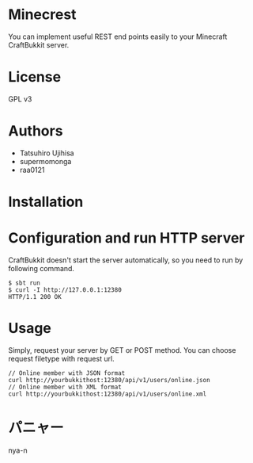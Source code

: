# Minecrest

You can implement useful REST end points easily to your Minecraft CraftBukkit server.

# License

GPL v3

# Authors

* Tatsuhiro Ujihisa
* supermomonga
* raa0121

# Installation


# Configuration and run HTTP server

CraftBukkit doesn't start the server automatically, so you need to run by following command.

    $ sbt run
    $ curl -I http://127.0.0.1:12380
    HTTP/1.1 200 OK

# Usage

Simply, request your server by GET or POST method. You can choose request filetype with request url.

    // Online member with JSON format
    curl http://yourbukkithost:12380/api/v1/users/online.json
    // Online member with XML format
    curl http://yourbukkithost:12380/api/v1/users/online.xml

# パニャー
nya-n
